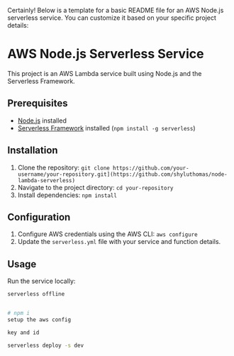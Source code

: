 Certainly! Below is a template for a basic README file for an AWS Node.js serverless service. You can customize it based on your specific project details:



# AWS Node.js Serverless Service

This project is an AWS Lambda service built using Node.js and the Serverless Framework.



## Prerequisites

- [Node.js](https://nodejs.org/) installed
- [Serverless Framework](https://www.serverless.com/) installed (`npm install -g serverless`)

## Installation

1. Clone the repository: `git clone https://github.com/your-username/your-repository.git](https://github.com/shyluthomas/node-lambda-serverless)`
2. Navigate to the project directory: `cd your-repository`
3. Install dependencies: `npm install`

## Configuration

1. Configure AWS credentials using the AWS CLI: `aws configure`
2. Update the `serverless.yml` file with your service and function details.

## Usage

Run the service locally:

```bash
serverless offline


# npm i
setup the aws config

key and id

serverless deploy -s dev
